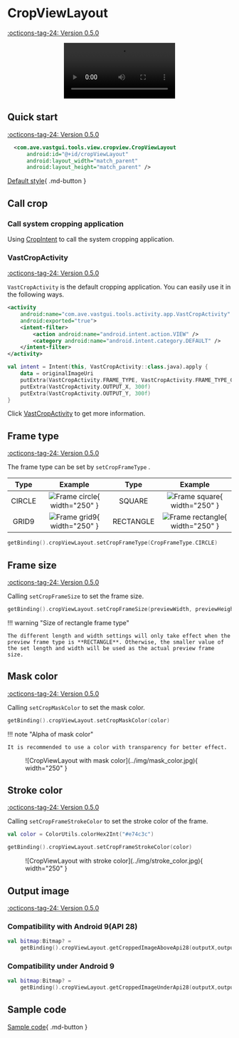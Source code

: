 # CropViewLayout

[:octicons-tag-24: Version 0.5.0](https://ave.entropy2020.cn/version/VastTools/#050)

<center>
    <video width="250" controls="controls" autoplay="autoplay">
        <source src="../img/crop_view_layout.mp4" type="video/mp4">
    </video>
</center>


## Quick start

[:octicons-tag-24: Version 0.5.0](https://ave.entropy2020.cn/version/VastTools/#050)

```xml
  <com.ave.vastgui.tools.view.cropview.CropViewLayout
      android:id="@+id/cropViewLayout"
      android:layout_width="match_parent"
      android:layout_height="match_parent" />
```

[Default style](https://github.com/SakurajimaMaii/Android-Vast-Extension/blob/develop/libraries/VastTools/src/main/res/values/styles.xml){ .md-button }

## Call crop

### Call system cropping application

Using [CropIntent](https://ave.entropy2020.cn/documents/VastTools/core-topics/intent/CropIntent/) to call the system cropping application.

### VastCropActivity

[:octicons-tag-24: Version 0.5.0](https://ave.entropy2020.cn/version/VastTools/#050)

`VastCropActivity` is the default cropping application. You can easily use it in the following ways.

```xml
<activity
    android:name="com.ave.vastgui.tools.activity.app.VastCropActivity"
    android:exported="true">
    <intent-filter>
        <action android:name="android.intent.action.VIEW" />
        <category android:name="android.intent.category.DEFAULT" />
    </intent-filter>
</activity>
```

```kotlin
val intent = Intent(this, VastCropActivity::class.java).apply {
    data = originalImageUri
    putExtra(VastCropActivity.FRAME_TYPE, VastCropActivity.FRAME_TYPE_GRID9)
    putExtra(VastCropActivity.OUTPUT_X, 300f)
    putExtra(VastCropActivity.OUTPUT_Y, 300f)
}
```

Click [VastCropActivity](https://github.com/SakurajimaMaii/Android-Vast-Extension/blob/develop/libraries/VastTools/src/main/kotlin/com/ave/vastgui/tools/activity/app/VastCropActivity.kt) to get more information.

## Frame type

[:octicons-tag-24: Version 0.5.0](https://ave.entropy2020.cn/version/VastTools/#050)

The frame type can be set by `setCropFrameType` .

|Type|Example|Type|Example|
|:-:|:-:|:-:|:-:|
|CIRCLE|![Frame circle](../img/frame_cricle.jpg){ width="250" }|SQUARE|![Frame square](../img/frame_square.jpg){ width="250" }|
|GRID9|![Frame grid9](../img/frame_grid9.jpg){ width="250" }|RECTANGLE|![Frame rectangle](../img/frame_rectangle.jpg){ width="250" }|

```kotlin
getBinding().cropViewLayout.setCropFrameType(CropFrameType.CIRCLE)
```

## Frame size

[:octicons-tag-24: Version 0.5.0](https://ave.entropy2020.cn/version/VastTools/#050)

Calling `setCropFrameSize` to set the frame size.

```kotlin
getBinding().cropViewLayout.setCropFrameSize(previewWidth, previewHeight)
```

!!! warning "Size of rectangle frame type"

    The different length and width settings will only take effect when the preview frame type is **RECTANGLE**. Otherwise, the smaller value of the set length and width will be used as the actual preview frame size.

## Mask color

[:octicons-tag-24: Version 0.5.0](https://ave.entropy2020.cn/version/VastTools/#050)

Calling `setCropMaskColor` to set the mask color.

```kotlin
getBinding().cropViewLayout.setCropMaskColor(color)
```

!!! note "Alpha of mask color"

    It is recommended to use a color with transparency for better effect.

<figure markdown>
  ![CropViewLayout with mask color](../img/mask_color.jpg){ width="250" }
</figure>

## Stroke color

[:octicons-tag-24: Version 0.5.0](https://ave.entropy2020.cn/version/VastTools/#050)

Calling `setCropFrameStrokeColor` to set the stroke color of the frame.

```kotlin
val color = ColorUtils.colorHex2Int("#e74c3c")

getBinding().cropViewLayout.setCropFrameStrokeColor(color)
```

<figure markdown>
  ![CropViewLayout with stroke color](../img/stroke_color.jpg){ width="250" }
</figure>

## Output image

[:octicons-tag-24: Version 0.5.0](https://ave.entropy2020.cn/version/VastTools/#050)

### Compatibility with Android 9(API 28)

```kotlin
val bitmap:Bitmap? = 
    getBinding().cropViewLayout.getCroppedImageAboveApi28(outputX,outputY)
```

### Compatibility under Android 9

```kotlin
val bitmap:Bitmap? =
    getBinding().cropViewLayout.getCroppedImageUnderApi28(outputX,outputY)
```

## Sample code

[Sample code](https://github.com/SakurajimaMaii/Android-Vast-Extension/blob/develop/app/src/main/java/com/ave/vastgui/app/activity/view/CropImageActivity.kt){ .md-button }
